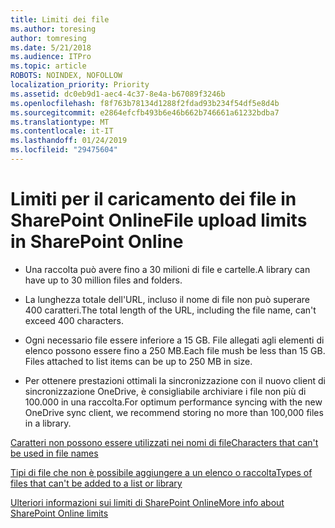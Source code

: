 ```yaml
---
title: Limiti dei file
ms.author: toresing
author: tomresing
ms.date: 5/21/2018
ms.audience: ITPro
ms.topic: article
ROBOTS: NOINDEX, NOFOLLOW
localization_priority: Priority
ms.assetid: dc0eb9d1-aec4-4c37-8e4a-b67089f3246b
ms.openlocfilehash: f8f763b78134d1288f2fdad93b234f54df5e8d4b
ms.sourcegitcommit: e2864efcfb493b6e46b662b746661a61232bdba7
ms.translationtype: MT
ms.contentlocale: it-IT
ms.lasthandoff: 01/24/2019
ms.locfileid: "29475604"
---
```

# <a name="file-upload-limits-in-sharepoint-online"></a><span data-ttu-id="71249-102">Limiti per il caricamento dei file in SharePoint Online</span><span class="sxs-lookup"><span data-stu-id="71249-102">File upload limits in SharePoint Online</span></span>

- <span data-ttu-id="71249-103">Una raccolta può avere fino a 30 milioni di file e cartelle.</span><span class="sxs-lookup"><span data-stu-id="71249-103">A library can have up to 30 million files and folders.</span></span>
    
- <span data-ttu-id="71249-104">La lunghezza totale dell'URL, incluso il nome di file non può superare 400 caratteri.</span><span class="sxs-lookup"><span data-stu-id="71249-104">The total length of the URL, including the file name, can't exceed 400 characters.</span></span>
    
- <span data-ttu-id="71249-p101">Ogni necessario file essere inferiore a 15 GB. File allegati agli elementi di elenco possono essere fino a 250 MB.</span><span class="sxs-lookup"><span data-stu-id="71249-p101">Each file mush be less than 15 GB. Files attached to list items can be up to 250 MB in size.</span></span>
    
- <span data-ttu-id="71249-107">Per ottenere prestazioni ottimali la sincronizzazione con il nuovo client di sincronizzazione OneDrive, è consigliabile archiviare i file non più di 100.000 in una raccolta.</span><span class="sxs-lookup"><span data-stu-id="71249-107">For optimum performance syncing with the new OneDrive sync client, we recommend storing no more than 100,000 files in a library.</span></span> 
    
[<span data-ttu-id="71249-108">Caratteri non possono essere utilizzati nei nomi di file</span><span class="sxs-lookup"><span data-stu-id="71249-108">Characters that can't be used in file names</span></span>](https://go.microsoft.com/fwlink/?linkid=866430)
  
[<span data-ttu-id="71249-109">Tipi di file che non è possibile aggiungere a un elenco o raccolta</span><span class="sxs-lookup"><span data-stu-id="71249-109">Types of files that can't be added to a list or library</span></span>](https://go.microsoft.com/fwlink/?linkid=273757)
  
[<span data-ttu-id="71249-110">Ulteriori informazioni sui limiti di SharePoint Online</span><span class="sxs-lookup"><span data-stu-id="71249-110">More info about SharePoint Online limits</span></span>](https://go.microsoft.com/fwlink/?linkid=271273)
  

